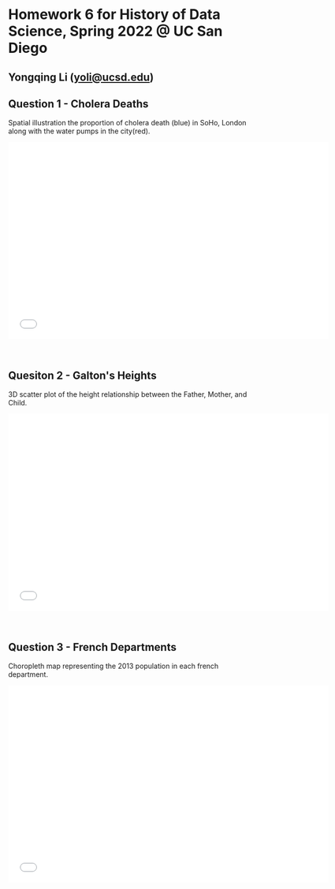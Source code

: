 # Homework 6 for History of Data Science, Spring 2022 @ UC San Diego
## Yongqing Li (yoli@ucsd.edu)


## Question 1 - Cholera Deaths
Spatial illustration the proportion of cholera death (blue) in SoHo, London along with the water pumps in the city(red).
<p align="center">
  <iframe src='./snow-map.html' width=650 height=400 frameBorder=0> </iframe>
</p>
<br>

## Quesiton 2 - Galton's Heights
3D scatter plot of the height relationship between the Father, Mother, and Child.
<p align="center">
  <iframe src='./galton-fig.html' width=650 height=400 frameBorder=0> </iframe>
</p>
<br>

## Question 3 - French Departments
Choropleth map representing the 2013 population in each french department.
<p align="center">
  <iframe src='./france-fig.html' width=650 height=400 frameBorder=0> </iframe>
</p>
<br>
